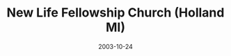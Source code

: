 ---
date: &id001 2003-10-24
end_date: null
location:
  address: 12960 James Street
  city: Holland
  state: MI
minister:
- end: 2003-01-01
  name: Martin Novak
  start: 1998-01-01
  type: Evangelist
- end: null
  name: Martin Novak
  start: 2003-01-01
  type: Pastor
ministers:
- Martin Novak
- Martin Novak
name: New Life Fellowship Church
names:
- end: 2003-10-24
  name: New Life Fellowship Chapel, Orthodox Presbyterian Church
  start: 1997-03-21
- end: null
  name: New Life Fellowship Church, Orthodox Presbyterian
  start: 2003-10-24
origination_date: *id001
raw_data: 'MI Holland

  New Life Fellowship Chapel, Orthodox Presbyterian Church  (March 21, 1997-October
  24, 2003)

  New Life Fellowship Church, Orthodox Presbyterian  (October 24, 2003- )

  12960 James Street

  Evangelist: Martin Novak, 1998-2003

  Pastor: Martin Novak, 2003-

  '
received_from: null
states:
- MI
status:
  active: true
  end_date: null
  reason: null
  received_from: null
  withdrawal_to: null
title: New Life Fellowship Church (Holland MI)
year_established:
- 2003

---